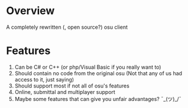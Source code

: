 # Overview
A completely rewritten (, open source?) osu client

# Features
1. Can be C# or C++ (or php/Visual Basic if you really want to)
1. Should contain no code from the original osu (Not that any of us had access to it, just saying)
1. Should support most if not all of osu's features
1. Online, submittal and multiplayer support
1. Maybe some features that can give you unfair advantages? ¯\_(ツ)_/¯
